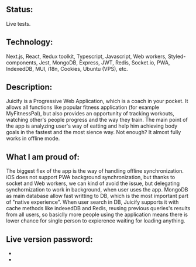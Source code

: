<h2>Status:</h2>

Live tests.

<h2>Technology:</h2>

Next.js, React, Redux toolkit, Typescript, Javascript, Web workers, Styled-components, Jest, MongoDB, Express, JWT, Redis, Socket.io, PWA, IndexedDB, MUI, i18n, Cookies, Ubuntu (VPS), etc.

<h2>Description:</h2>

Juicify is a Progressive Web Application, which is a coach in your pocket. It allows all functions like popular fitness application (for example MyFitnessPal), but also provides an opportunity of tracking workouts, watching other's people progress and the way they train. The main point of the app is analyzing user's way of eatting and help him achieving body goals in the fastest and the most sience way. Not enough? It almost fully works in offline mode.

<h2>What I am proud of:</h2>

The biggest flex of the app is the way of handling offline synchronization. iOS does not support PWA background synchronization, but thanks to socket and Web workers, we can kind of avoid the issue, but delegating synchornization to work in background, when user uses the app. MongoDB as main database allow fast writting to DB, which is the most important part of "native experience". When user search in DB, Juicify supports it with cache methods like indexedDB and Redis, reusing previous queries's results from all users, so basiclly more people using the application means there is lower chance for single person to expierence waiting for loading anything.

<h2>Live version password:</h2>

-
-
